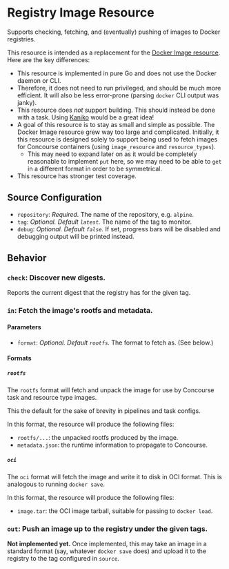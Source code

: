 # Registry Image Resource

Supports checking, fetching, and (eventually) pushing of images to Docker
registries.

This resource is intended as a replacement for the [Docker Image
resource](https://github.com/concourse/docker-image-resource). Here are the key
differences:

* This resource is implemented in pure Go and does not use the Docker daemon or
  CLI.
* Therefore, it does not need to run privileged, and should be much more
  efficient. It will also be less error-prone (parsing `docker` CLI output was
  janky).
* This resource does *not* support building. This should instead be done with a
  task. Using [Kaniko](https://github.com/GoogleContainerTools/kaniko) would be
  a great idea!
* A goal of this resource is to stay as small and simple as possible. The
  Docker Image resource grew way too large and complicated. Initially, it this
  resource is designed solely to support being used to fetch images for
  Concourse containers (using `image_resource` and `resource_types`).
  * This may need to expand later on as it would be completely reasonable to
    implement `put` here, so we may need to be able to `get` in a different
    format in order to be symmetrical.
* This resource has stronger test coverage.


## Source Configuration

* `repository`: *Required.* The name of the repository, e.g. `alpine`.
* `tag`: *Optional. Default `latest`.* The name of the tag to monitor.
* `debug`: *Optional. Default `false`.* If set, progress bars will be disabled
  and debugging output will be printed instead.


## Behavior

### `check`: Discover new digests.

Reports the current digest that the registry has for the given tag.

### `in`: Fetch the image's rootfs and metadata.

#### Parameters

* `format`: *Optional. Default `rootfs`.* The format to fetch as. (See below.)


#### Formats

##### `rootfs`

The `rootfs` format will fetch and unpack the image for use by Concourse task
and resource type images.

This the default for the sake of brevity in pipelines and task configs.

In this format, the resource will produce the following files:

* `rootfs/...`: the unpacked rootfs produced by the image.
* `metadata.json`: the runtime information to propagate to Concourse.

##### `oci`

The `oci` format will fetch the image and write it to disk in OCI format. This
is analogous to running `docker save`.

In this format, the resource will produce the following files:

* `image.tar`: the OCI image tarball, suitable for passing to `docker load`.


### `out`: Push an image up to the registry under the given tags.

**Not implemented yet.** Once implemented, this may take an image in a standard
format (say, whatever `docker save` does) and upload it to the registry to the
tag configured in `source`.
